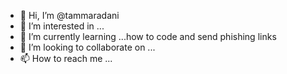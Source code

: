 - 👋 Hi, I’m @tammaradani
- 👀 I’m interested in ...
- 🌱 I’m currently learning ...how to code and send phishing links
- 💞️ I’m looking to collaborate on ...
- 📫 How to reach me ...

<!---
tammaradani/tammaradani is a ✨ special ✨ repository because its `README.md` (this file) appears on your GitHub profile.
You can click the Preview link to take a look at your changes.
--->
